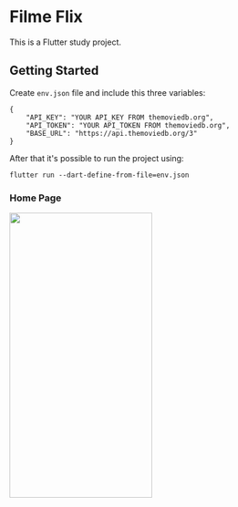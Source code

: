 # Filme Flix

This is a Flutter study project.

## Getting Started

Create `env.json` file and include this three variables:

```
{
    "API_KEY": "YOUR API_KEY FROM themoviedb.org",
    "API_TOKEN": "YOUR API_TOKEN FROM themoviedb.org",
    "BASE_URL": "https://api.themoviedb.org/3"
}
```
After that it's possible to run the project using:

```
flutter run --dart-define-from-file=env.json
```

### Home Page

<img src="https://github.com/user-attachments/assets/3f72df14-513d-4cc7-8633-54af86bcffcd" width="250px" height="500px" />
